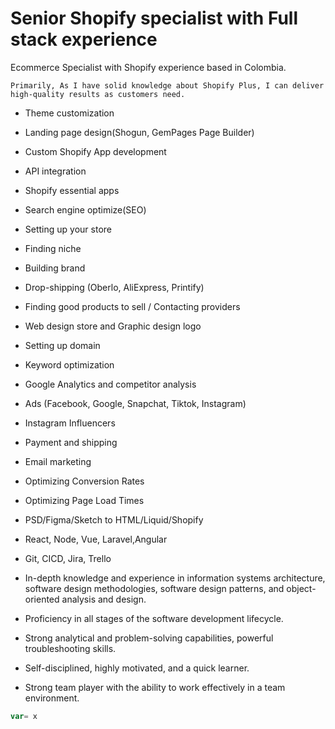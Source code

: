 # Senior Shopify specialist with Full stack experience
Ecommerce Specialist with Shopify experience based in Colombia.
```
Primarily, As I have solid knowledge about Shopify Plus, I can deliver high-quality results as customers need.
```
- Theme customization
- Landing page design(Shogun, GemPages Page Builder)
- Custom Shopify App development
- API integration
- Shopify essential apps
- Search engine optimize(SEO)
- Setting up your store
- Finding niche
- Building brand
- Drop-shipping (Oberlo, AliExpress, Printify)
- Finding good products to sell / Contacting providers
- Web design store and Graphic design logo
- Setting up domain
- Keyword optimization
- Google Analytics and competitor analysis
- Ads (Facebook, Google, Snapchat, Tiktok, Instagram)
- Instagram Influencers
- Payment and shipping
- Email marketing
- Optimizing Conversion Rates
- Optimizing Page Load Times
- PSD/Figma/Sketch to HTML/Liquid/Shopify
- React, Node, Vue, Laravel,Angular
- Git, CICD, Jira, Trello

- In-depth knowledge and experience in information systems architecture, software design methodologies, software design patterns, and object-oriented analysis and design.
- Proficiency in all stages of the software development lifecycle.
- Strong analytical and problem-solving capabilities, powerful troubleshooting skills.
- Self-disciplined, highly motivated, and a quick learner.
- Strong team player with the ability to work effectively in a team environment.

```javascript
var= x
```
